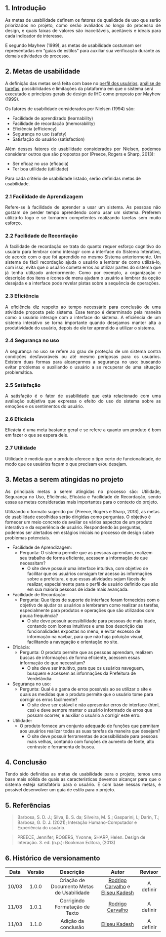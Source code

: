 ## 1. Introdução
 
<p align="justify">
As metas de usabilidade definem os fatores de qualidade de uso que serão priorizados no projeto, como serão avaliados ao longo do processo de design, e quais faixas de valores são inaceitáveis, aceitáveis e ideais para cada indicador de interesse.
 
E segundo Mayhew (1999), as metas de usabilidade costumam ser representadas em “guias de estilos” para auxiliar sua verificação durante as demais atividades do processo.
</p>
 
## 2. Metas de usabilidade
 
A definição das metas será feita com base no [perfil dos usuários](../02-Perfil-Persona-Analise/PerfilUsuário), [análise de tarefas](../02-Perfil-Persona-Analise/AnaliseHierarquica.md), possibilidades e limitações da plataforma em que o sistema será executado e princípios gerais de design de IHC como proposto por Mayhew (1999).
 
 
Os fatores de usabilidade considerados por Nielsen (1994) são:
 
- Facilidade de aprendizado (learnability)
- Facilidade de recordação (memorability)
- Eficiência (efficiency)
- Segurança no uso (safety)
- Satisfação do usuário (satisfaction)
 
<p align="justify">
Além desses fatores de usabilidade considerados por Nielsen, podemos considerar outros que são propostos por (Preece, Rogers e Sharp, 2013):
</p>

- Ser eficaz no uso (eficácia)
- Ter boa utilidade (utilidade)
 
Para cada critério de usabilidade listado, serão definidas metas de usabilidade.<br>
 
### 2.1 Facilidade de Aprendizagem
 
<p align="justify">
Refere-se à facilidade de aprender a usar um sistema. As pessoas não gostam de perder tempo aprendendo como usar um sistema. Preferem utilizá-lo logo e se tornarem competentes realizando tarefas sem muito esforço.
</p>
 
 
### 2.2 Facilidade de Recordação
 
<p align="justify">
A facilidade de recordação se trata do quanto requer esforço cognitivo do usuário para lembrar como interagir  com a interface do Sistema Interativo, de acordo com o que foi aprendido no mesmo Sistema anteriormente.
Um sistema de fácil recordação ajuda o usuário a lembrar de como utilizá-lo,  com isso, evita que o usuário cometa erros ao utilizar partes do sistema que já tenha utilizado anteriormente. Como por exemplo, a organização e descrição dos itens e ícones de menu ajudam o usuário a lembrar da opção desejada e a interface pode revelar pistas sobre a sequência de operações.
</p>
 
### 2.3 Eficiência
 
<p align="justify">
A eficiência diz respeito ao tempo necessário para conclusão de uma atividade proposta pelo sistema. Esse tempo é determinado pela maneira como o usuário interage com a interface do sistema. A eficiência de um sistema interativo se torna importante quando desejamos manter alta a produtividade do usuário, depois de ele ter aprendido a utilizar o sistema.
</p>
 
### 2.4 Segurança no uso
 
<p align="justify">
A segurança no uso se refere ao grau de proteção de um sistema contra condições desfavoráveis ou até mesmo perigosas para os usuários. Existem duas formas para alcançarmos a segurança no uso: buscando evitar problemas e auxiliando o usuário a se recuperar de uma situação problemática.
</p>
 
### 2.5 Satisfação
 
<p align="justify">
A satisfação é o fator de usabilidade que está relacionado com uma avaliação subjetiva que expressa o efeito do uso do sistema sobre as emoções e os sentimentos do usuário.
</p>
 
### 2.6 Eficácia
 
<p align="justify">
Eficácia é uma meta bastante geral e se refere a quanto um produto é bom em fazer o que se espera dele.
</p>
 
### 2.7 Utilidade
 
<p align="justify">
Utilidade é medida que o produto oferece o tipo certo de funcionalidade, de modo que os usuários façam o que precisam e/ou desejam.
</p>
 
## 3. Metas a serem atingidas no projeto
 
<p align="justify">
As principais metas a serem atingidas no processo são: Utilidade, Segurança no Uso, Eficiência, Eficácia e Facilidade de Recordação, sendo essas as metas consideradas mais importantes para o contexto do projeto.<br>
 
Utilizando o formato sugerido por (Preece, Rogers e Sharp, 2013), as metas de usabilidade escolhidas serão dirigidas como perguntas. O objetivo é fornecer um meio concreto de avaliar os vários aspectos de um produto interativo e da experiência de usuário. Respondendo às perguntas, podemos ser alertados em estágios iniciais no processo de design sobre problemas potenciais.
</p>
 
- Facilidade de Aprendizagem:
   - Pergunta: O sistema permite que as pessoas aprendam, realizem seu trabalho de forma   eficiente, acessem a informação de que necessitam?
       - O site deve possuir uma interface intuitiva, com objetivo de facilitar que os usuários consigam ter acesso às informações sobre a prefeitura, e que essas atividades sejam fáceis de realizar, especialmente para o perfil de usuário definido que são em sua maioria pessoas de idade mais avançada.
- Facilidade de Recordação:
   - Pergunta: Que tipos de suporte de interface foram fornecidos com o objetivo de ajudar os usuários a lembrarem como realizar as tarefas, especialmente para produtos e operações que são utilizados com pouca frequência?
       - O site deve possuir acessibilidade para pessoas de mais idade, contando com ícones intuitivos e uma boa descrição das funcionalidades expostas no menu, e evitar excesso de informação na navbar, para que não haja poluição visual, facilitando a navegação e orientação no site. 
- Eficácia:
   - Pergunta: O produto permite que as pessoas aprendam, realizem buscas de informaçẽos de forma eficiente, acessem essas informação de que necessitam?
       - O site deve ser intuitivo, para que os usuários naveguem, busquem e acessem as informações da Prefeitura de Verdelândia
- Segurança no uso:
   - Pergunta: Qual é a gama de erros possíveis ao se utilizar o site e quais as medidas que o produto permite que o usuário tome para corrigir os erros facilmente?
       - O site deve ser estável e não apresentar erros de interface (html, css) e deve sempre manter o usuário informado de erros que possam ocorrer, e auxiliar o usuário a corrigir este erro.
- Utilidade:
   - O produto fornece um conjunto adequado de funções que permitam aos usuários realizar todas as suas tarefas da maneira que desejam?
       - O site deve possuir ferramentas de acessibilidade para pessoas mais velhas, contando com funções de aumento de fonte, alto contraste e ferramenta de busca.
 
## 4. Conclusão
 
<p align="justify">
Tendo sido definidas as metas de usabilidade para o projeto, temos uma base mais sólida de quais as características devemos alcançar para que o sistema esteja satisfatório para o usuário. E com base nessas metas, é possível desenvolver um guia de estilo para o projeto.
</p>
 
## 5. Referências
 
 
> Barbosa, S. D. J.; Silva, B. S. da; Silveira, M. S.; Gasparini, I.; Darin, T.; Barbosa, G. D. J. (2021); Interação Humano-Computador e Experiência do usuário.
 
> PREECE, Jennifer; ROGERS, Yvonne; SHARP, Helen. Design de Interação. 3. ed. (n.p.): Bookman Editora, (2013)
 
## 6. Histórico de versionamento
| Data  | Versão | Descrição | Autor | Revisor |
| :--:  | :----: | :-------: | :---: | :-----: |
| 10/03 | 1.0.0 | Criação de Documento Metas de Usabilidade | [Rodrigo Carvalho](https://github.com/Rocsantos) e [Eliseu Kadesh](https://github.com/eliseukadesh67) | A definir |
| 11/03 | 1.0.1 | Corrigindo Formatação de Texto | [Rodrigo Carvalho](https://github.com/Rocsantos) | A definir |
| 11/03 | 1.1.0 | Adição da conclusão | [Eliseu Kadesh](https://github.com/eliseukadesh67) | A definir
